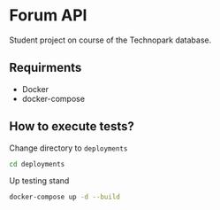 # Forum API

Student project on course of the Technopark database.

## Requirments

- Docker
- docker-compose

## How to execute tests?

Change directory to `deployments`
```bash
cd deployments
```
Up testing stand
```bash
docker-compose up -d --build
```
